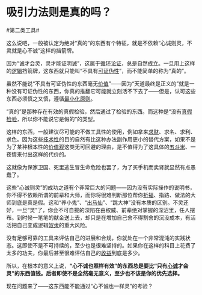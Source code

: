 # 吸引力法则是真的吗？

\#第二类工具#

这么说吧，一般被认定为绝对“真的”的东西有个特征，就是不依赖“心诚则灵，不灵就是心不诚”这样的挡箭牌。

因为“诚才会灵，灵才能证明诚”，这属于[循环论证](https://www.zhihu.com/search?q=循环论证&search_source=Entity&hybrid_search_source=Entity&hybrid_search_extra={"sourceType"%3A"answer"%2C"sourceId"%3A3298897845})，总是自然成立。一旦用上这样的[逻辑](https://www.zhihu.com/search?q=逻辑&search_source=Entity&hybrid_search_source=Entity&hybrid_search_extra={"sourceType"%3A"answer"%2C"sourceId"%3A3298897845})挡箭牌，这东西就只能叫“不具有[可证伪性](https://www.zhihu.com/search?q=可证伪性&search_source=Entity&hybrid_search_source=Entity&hybrid_search_extra={"sourceType"%3A"answer"%2C"sourceId"%3A3298897845})”，而不能简单的称为“真的”。

虽然不能说“不具有可证伪性的东西毫无[价值](https://www.zhihu.com/search?q=价值&search_source=Entity&hybrid_search_source=Entity&hybrid_search_extra={"sourceType"%3A"answer"%2C"sourceId"%3A3298897845})”——因为“天道最终是正义的”就是一种没有可证伪性的东西，你真的推翻它可能就立刻活不下去了——但是，认可这些东西必须慎之又慎，遵循[最小化原则](https://www.zhihu.com/search?q=最小化原则&search_source=Entity&hybrid_search_source=Entity&hybrid_search_extra={"sourceType"%3A"answer"%2C"sourceId"%3A3298897845})。

“真的”是那种存在有效的真假检验，然后通过了检验的东西。而这种是“没有[真假检验](https://www.zhihu.com/search?q=真假检验&search_source=Entity&hybrid_search_source=Entity&hybrid_search_extra={"sourceType"%3A"answer"%2C"sourceId"%3A3298897845})，所以你不能说它是假的”的类型。

这样的东西，一般建议尽可能的不做工具性的使用，例如拿来[求财](https://www.zhihu.com/search?q=求财&search_source=Entity&hybrid_search_source=Entity&hybrid_search_extra={"sourceType"%3A"answer"%2C"sourceId"%3A3298897845})、求名、求利、求色。因为这些[技术性](https://www.zhihu.com/search?q=技术性&search_source=Entity&hybrid_search_source=Entity&hybrid_search_extra={"sourceType"%3A"answer"%2C"sourceId"%3A3298897845})的目的自然有比这种办法副作用更小的替代方案，如果不是为了某种根本性的[价值观](https://www.zhihu.com/search?q=价值观&search_source=Entity&hybrid_search_source=Entity&hybrid_search_extra={"sourceType"%3A"answer"%2C"sourceId"%3A3298897845})这类无可回避的理由，是不值得为了这具体的[五斗米](https://www.zhihu.com/search?q=五斗米&search_source=Entity&hybrid_search_source=Entity&hybrid_search_extra={"sourceType"%3A"answer"%2C"sourceId"%3A3298897845})、一夜情来付出这样的代价的。

这就像为保家卫国、死里逃生冒生命危险也罢了，为了买手机而卖肾就显然有点愚蠢了。

这些“心诚则灵”的成功之道有个非常巨大的问题——因为没有实际操作的说明书，你不得不依赖所谓的前辈和大师，而你将很难判断那位帮你[祈福](https://www.zhihu.com/search?q=祈福&search_source=Entity&hybrid_search_source=Entity&hybrid_search_extra={"sourceType"%3A"answer"%2C"sourceId"%3A3298897845})、指路、做法的大师到底是真是假。这和“养小鬼”、“[出马仙](https://www.zhihu.com/search?q=出马仙&search_source=Entity&hybrid_search_source=Entity&hybrid_search_extra={"sourceType"%3A"answer"%2C"sourceId"%3A3298897845})”、“跳大神”没有本质的区别。不灵还好，一旦“灵”了，你会不可自拔的深陷在由权威、前辈绝对掌握的深沼里，任人摆布。到时候一笔笔的献金送上去，却只是在增加自己舍不得割舍的沉没成本，有活活把自己变成逻辑[奴隶](https://www.zhihu.com/search?q=奴隶&search_source=Entity&hybrid_search_source=Entity&hybrid_search_extra={"sourceType"%3A"answer"%2C"sourceId"%3A3298897845})的重大风险。

没有足够可靠的工具来评估自己的进展和合规，你就处在一个非常混沌的实践状态。这即使不是不可持续的，至少也是很难坚持的。如果你在这样的科目上花费了太多的功夫，你最后甚至很难评估自己的[收益](https://www.zhihu.com/search?q=收益&search_source=Entity&hybrid_search_source=Entity&hybrid_search_extra={"sourceType"%3A"answer"%2C"sourceId"%3A3298897845})到底是多少。

所以，在根本的意义上说，**“心不诚也照样有效”的东西总是要比“只有[心诚](https://www.zhihu.com/search?q=心诚&search_source=Entity&hybrid_search_source=Entity&hybrid_search_extra={"sourceType"%3A"answer"%2C"sourceId"%3A3298897845})才会灵”的东西值钱。后者即使不是全然毫无意义，至少也不该是你的优先选择。**



现在问题来了——这东西能不能通过“心不诚也一样灵”的考验？

